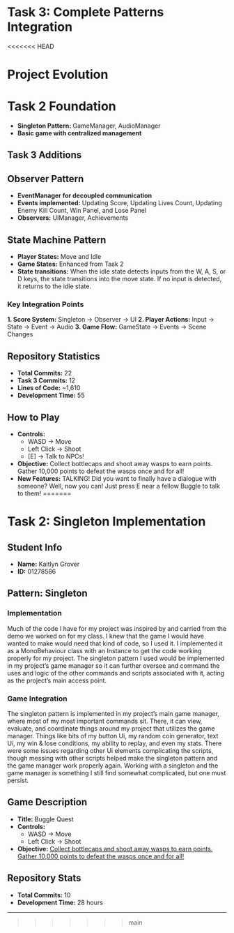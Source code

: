 # Task 3: Complete Patterns Integration

<<<<<<< HEAD
# Project Evolution
# Task 2 Foundation
- **Singleton Pattern:** GameManager, AudioManager
- **Basic game with centralized management**

## Task 3 Additions
## Observer Pattern
- **EventManager for decoupled communication**
- **Events implemented:** Updating Score, Updating Lives Count, Updating Enemy Kill Count, Win Panel, and Lose Panel
- **Observers:** UIManager, Achievements

## State Machine Pattern
- **Player States:** Move and Idle
- **Game States:** Enhanced from Task 2
- **State transitions:** When the idle state detects inputs from the W, A, S, or D keys, the state transitions into the move state. If no input is detected, it returns to the idle state.

### Key Integration Points
**1. Score System:** Singleton → Observer → UI
**2. Player Actions:** Input → State → Event → Audio
**3. Game Flow:** GameState → Events → Scene Changes

## Repository Statistics
- **Total Commits:** 22
- **Task 3 Commits:** 12
- **Lines of Code:** ~1,610
- **Development Time:** 55

## How to Play
- **Controls:**
  - WASD -> Move
  - Left Click -> Shoot
  - [E] -> Talk to NPCs!
- **Objective:** Collect bottlecaps and shoot away wasps to earn points. Gather 10,000 points to defeat the wasps once and for all!
- **New Features:** TALKING! Did you want to finally have a dialogue with someone? Well, now you can! Just press E near a fellow Buggle to talk to them!
=======
# Task 2: Singleton Implementation

## Student Info
- **Name:** Kaitlyn Grover
- **ID:** 01278586

## Pattern: Singleton
### Implementation
Much of the code I have for my project was inspired by and carried from the demo we worked on for my class. I knew that the game I would have wanted to make would need that kind of code, so I used it. I implemented it as a MonoBehaviour class with an Instance to get the code working properly for my project. The singleton pattern I used would be implemented in my project’s game manager so it can further oversee and command the uses and logic of the other commands and scripts associated with it, acting as the project’s main access point.
 

### Game Integration
The singleton pattern is implemented in my project’s main game manager, where most of my most important commands sit. There, it can view, evaluate, and coordinate things around my project that utilizes the game manager. Things like bits of my button Ui, my random coin generator, text Ui, my win & lose conditions, my ability to replay, and even my stats. There were some issues regarding other Ui elements complicating the scripts, though messing with other scripts helped make the singleton pattern and the game manager work properly again. Working with a singleton and the game manager is something I still find somewhat complicated, but one must persist.

## Game Description
- **Title:** Buggle Quest
- **Controls:** 
  - WASD -> Move
  - Left Click -> Shoot
- **Objective:** <ins>Collect bottlecaps and shoot away wasps to earn points. Gather 10,000 points to defeat the wasps once and for all!<ins>

## Repository Stats
- **Total Commits:** 10
- **Development Time:** 28 hours

--------------------------------------------------------
>>>>>>> main
